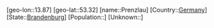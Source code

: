 ﻿---
location: [53.32,13.87]
type: City
tags:
- geo/City


SpocWebEntityId: 33512
isDeleted: false
confidential: public

---
[geo-lon::13.87]
[geo-lat::53.32]
[name::Prenzlau]
[Country::[Germany](geo/Continent/Europe/Germany.md)]
[State::[Brandenburg](geo/Continent/Europe/Germany/Brandenburg.md)]
[Population::]
[Unknown::]

